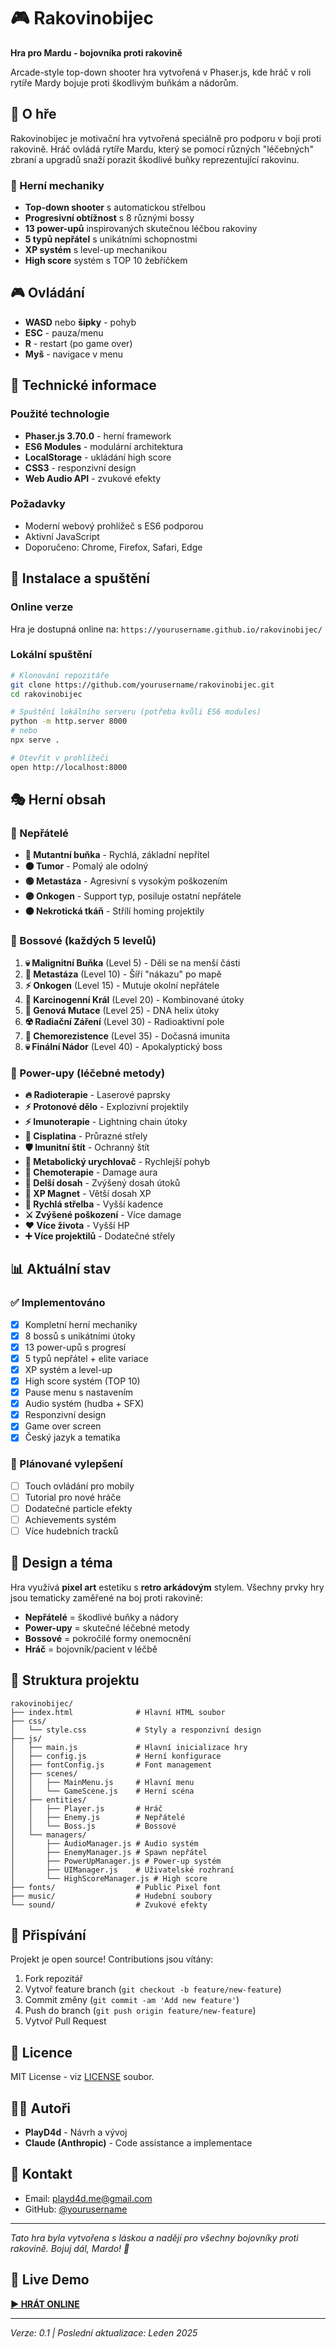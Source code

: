 # 🎮 Rakovinobijec

**Hra pro Mardu - bojovníka proti rakovině**

Arcade-style top-down shooter hra vytvořená v Phaser.js, kde hráč v roli rytíře Mardy bojuje proti škodlivým buňkám a nádorům.

## 🎯 O hře

Rakovinobijec je motivační hra vytvořená speciálně pro podporu v boji proti rakovině. Hráč ovládá rytíře Mardu, který se pomocí různých "léčebných" zbraní a upgradů snaží porazit škodlivé buňky reprezentující rakovinu.

### 🎲 Herní mechaniky

- **Top-down shooter** s automatickou střelbou
- **Progresivní obtížnost** s 8 různými bossy
- **13 power-upů** inspirovaných skutečnou léčbou rakoviny
- **5 typů nepřátel** s unikátními schopnostmi
- **XP systém** s level-up mechanikou
- **High score** systém s TOP 10 žebříčkem

## 🎮 Ovládání

- **WASD** nebo **šipky** - pohyb
- **ESC** - pauza/menu
- **R** - restart (po game over)
- **Myš** - navigace v menu

## 🔧 Technické informace

### Použité technologie
- **Phaser.js 3.70.0** - herní framework
- **ES6 Modules** - modulární architektura
- **LocalStorage** - ukládání high score
- **CSS3** - responzivní design
- **Web Audio API** - zvukové efekty

### Požadavky
- Moderní webový prohlížeč s ES6 podporou
- Aktivní JavaScript
- Doporučeno: Chrome, Firefox, Safari, Edge

## 🚀 Instalace a spuštění

### Online verze
Hra je dostupná online na: `https://yourusername.github.io/rakovinobijec/`

### Lokální spuštění
```bash
# Klonování repozitáře
git clone https://github.com/yourusername/rakovinobijec.git
cd rakovinobijec

# Spuštění lokálního serveru (potřeba kvůli ES6 modules)
python -m http.server 8000
# nebo
npx serve .

# Otevřít v prohlížeči
open http://localhost:8000
```

## 🎭 Herní obsah

### 👹 Nepřátelé
- **🔴 Mutantní buňka** - Rychlá, základní nepřítel
- **🟠 Tumor** - Pomalý ale odolný
- **🟢 Metastáza** - Agresivní s vysokým poškozením
- **🟣 Onkogen** - Support typ, posiluje ostatní nepřátele
- **🟤 Nekrotická tkáň** - Střílí homing projektily

### 👑 Bossové (každých 5 levelů)
1. **💀 Malignitní Buňka** (Level 5) - Děli se na menší části
2. **🦠 Metastáza** (Level 10) - Šíří "nákazu" po mapě
3. **⚡ Onkogen** (Level 15) - Mutuje okolní nepřátele
4. **👑 Karcinogenní Král** (Level 20) - Kombinované útoky
5. **🧬 Genová Mutace** (Level 25) - DNA helix útoky
6. **☢️ Radiační Záření** (Level 30) - Radioaktivní pole
7. **🔬 Chemorezistence** (Level 35) - Dočasná imunita
8. **💀 Finální Nádor** (Level 40) - Apokalyptický boss

### 💊 Power-upy (léčebné metody)
- **🔥 Radioterapie** - Laserové paprsky
- **⚡ Protonové dělo** - Explozivní projektily
- **⚡ Imunoterapie** - Lightning chain útoky
- **🧪 Cisplatina** - Průrazné střely
- **🛡️ Imunitní štít** - Ochranný štít
- **🧬 Metabolický urychlovač** - Rychlejší pohyb
- **💊 Chemoterapie** - Damage aura
- **📏 Delší dosah** - Zvýšený dosah útoků
- **🧲 XP Magnet** - Větší dosah XP
- **🔄 Rychlá střelba** - Vyšší kadence
- **⚔️ Zvýšené poškození** - Více damage
- **❤️ Více života** - Vyšší HP
- **➕ Více projektilů** - Dodatečné střely

## 📊 Aktuální stav

### ✅ Implementováno
- [x] Kompletní herní mechaniky
- [x] 8 bossů s unikátními útoky
- [x] 13 power-upů s progresí
- [x] 5 typů nepřátel + elite variace
- [x] XP systém a level-up
- [x] High score systém (TOP 10)
- [x] Pause menu s nastavením
- [x] Audio systém (hudba + SFX)
- [x] Responzivní design
- [x] Game over screen
- [x] Český jazyk a tematika

### 🔨 Plánované vylepšení
- [ ] Touch ovládání pro mobily
- [ ] Tutorial pro nové hráče
- [ ] Dodatečné particle efekty
- [ ] Achievements systém
- [ ] Více hudebních tracků

## 🎨 Design a téma

Hra využívá **pixel art** estetiku s **retro arkádovým** stylem. Všechny prvky hry jsou tematicky zaměřené na boj proti rakovině:

- **Nepřátelé** = škodlivé buňky a nádory
- **Power-upy** = skutečné léčebné metody
- **Bossové** = pokročilé formy onemocnění
- **Hráč** = bojovník/pacient v léčbě

## 📁 Struktura projektu

```
rakovinobijec/
├── index.html              # Hlavní HTML soubor
├── css/
│   └── style.css           # Styly a responzivní design
├── js/
│   ├── main.js             # Hlavní inicializace hry
│   ├── config.js           # Herní konfigurace
│   ├── fontConfig.js       # Font management
│   ├── scenes/
│   │   ├── MainMenu.js     # Hlavní menu
│   │   └── GameScene.js    # Herní scéna
│   ├── entities/
│   │   ├── Player.js       # Hráč
│   │   ├── Enemy.js        # Nepřátelé
│   │   └── Boss.js         # Bossové
│   └── managers/
│       ├── AudioManager.js # Audio systém
│       ├── EnemyManager.js # Spawn nepřátel
│       ├── PowerUpManager.js # Power-up systém
│       ├── UIManager.js    # Uživatelské rozhraní
│       └── HighScoreManager.js # High score
├── fonts/                  # Public Pixel font
├── music/                  # Hudební soubory
└── sound/                  # Zvukové efekty
```

## 🤝 Přispívání

Projekt je open source! Contributions jsou vítány:

1. Fork repozitář
2. Vytvoř feature branch (`git checkout -b feature/new-feature`)
3. Commit změny (`git commit -am 'Add new feature'`)
4. Push do branch (`git push origin feature/new-feature`)
5. Vytvoř Pull Request

## 📄 Licence

MIT License - viz [LICENSE](LICENSE) soubor.

## 👨‍💻 Autoři

- **PlayD4d** - Návrh a vývoj
- **Claude (Anthropic)** - Code assistance a implementace

## 💌 Kontakt

- Email: playd4d.me@gmail.com
- GitHub: [@yourusername](https://github.com/yourusername)

---

*Tato hra byla vytvořena s láskou a nadějí pro všechny bojovníky proti rakovině. Bojuj dál, Mardo! 💪*

## 🎯 Live Demo

[**▶️ HRÁT ONLINE**](https://yourusername.github.io/rakovinobijec/)

---

*Verze: 0.1 | Poslední aktualizace: Leden 2025*